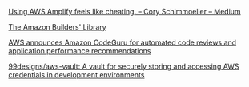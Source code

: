 [Using AWS Amplify feels like cheating. – Cory Schimmoeller – Medium](https://medium.com/@coryschimmoeller/using-aws-amplify-feels-like-cheating-e5eabcaea500)

[The Amazon Builders' Library](https://aws.amazon.com/builders-library/?cards-body.sort-by=item.additionalFields.customSort&cards-body.sort-order=asc)

[AWS announces Amazon CodeGuru for automated code reviews and application performance recommendations](https://aws.amazon.com/about-aws/whats-new/2019/12/aws-announces-amazon-codeguru-for-automated-code-reviews-and-application-performance-recommendations/)

[99designs/aws-vault: A vault for securely storing and accessing AWS credentials in development environments](https://github.com/99designs/aws-vault)
